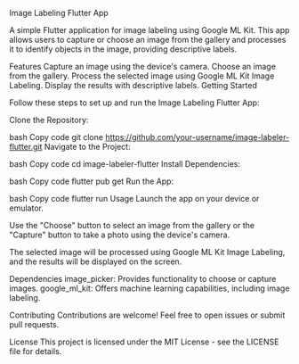 
Image Labeling Flutter App

A simple Flutter application for image labeling using Google ML Kit. This app allows users to capture or choose an image from the gallery and processes it to identify objects in the image, providing descriptive labels.


Features
Capture an image using the device's camera.
Choose an image from the gallery.
Process the selected image using Google ML Kit Image Labeling.
Display the results with descriptive labels.
Getting Started



Follow these steps to set up and run the Image Labeling Flutter App:

Clone the Repository:

bash
Copy code
git clone https://github.com/your-username/image-labeler-flutter.git
Navigate to the Project:

bash
Copy code
cd image-labeler-flutter
Install Dependencies:

bash
Copy code
flutter pub get
Run the App:

bash
Copy code
flutter run
Usage
Launch the app on your device or emulator.

Use the "Choose" button to select an image from the gallery or the "Capture" button to take a photo using the device's camera.

The selected image will be processed using Google ML Kit Image Labeling, and the results will be displayed on the screen.

Dependencies
image_picker: Provides functionality to choose or capture images.
google_ml_kit: Offers machine learning capabilities, including image labeling.


Contributing
Contributions are welcome! Feel free to open issues or submit pull requests.

License
This project is licensed under the MIT License - see the LICENSE file for details.
